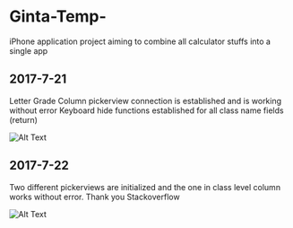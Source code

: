 # Ginta-Temp-
iPhone application project aiming to combine all calculator stuffs into a single app

## 2017-7-21
Letter Grade Column pickerview connection is established and is working without error
Keyboard hide functions established for all class name fields (return)

![Alt Text](https://github.com/timingsniper/Ginta-Temp-/blob/master/20170721.png) 

## 2017-7-22
Two different pickerviews are initialized and the one in class level column works without error. Thank you Stackoverflow

![Alt Text](https://github.com/timingsniper/Ginta-Temp-/blob/master/20170722.png) 
